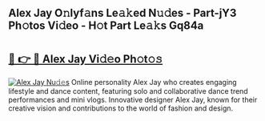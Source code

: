 ## Alex Jay O𝚗lyf𝚊ns Le𝚊𝚔ed N𝚞𝚍es - Part-jY3 Ph𝚘tos Vi𝚍eo - H𝚘t Part Le𝚊𝚔s Gq84a

# <h2><a href="http://hf3i4jn.feru.top/?c=Alex+Jay">🔗 👉 🔴 Alex Jay Vi𝚍𝚎o Ph𝚘t𝚘𝚜</a></h2>

[![Alex Jay Nu𝚍𝚎s](https://i.imgur.com/0TWrTi3.gif)](http://hf3i4jn.feru.top/?c=Alex+Jay)
Online personality Alex Jay who creates engaging lifestyle and dance content, featuring solo and collaborative dance trend performances and mini vlogs. Innovative designer Alex Jay, known for their creative vision and contributions to the world of fashion and design. 
